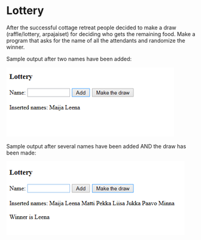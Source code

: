 # Lottery
After the successful cottage retreat people decided to make a draw (raffle/lottery, arpajaiset) for deciding who gets the remaining food. Make a program that asks for the name of all the attendants and randomize the winner.

Sample output after two names have been added:

![Lottery1](./09.08.png)

Sample output after several names have been added AND the draw has been made:

![Lottery2](./09.08b.png)